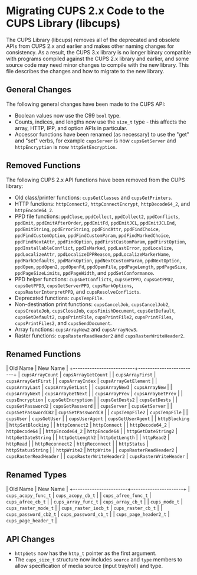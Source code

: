 Migrating CUPS 2.x Code to the CUPS Library (libcups)
=====================================================

The CUPS Library (libcups) removes all of the deprecated and obsolete APIs from
CUPS 2.x and earlier and makes other naming changes for consistency.  As a
result, the CUPS 3.x library is no longer binary compatible with programs
compiled against the CUPS 2.x library and earlier, and some source code may need
minor changes to compile with the new library.  This file describes the changes
and how to migrate to the new library.


General Changes
---------------

The following general changes have been made to the CUPS API:

- Boolean values now use the C99 `bool` type.
- Counts, indices, and lengths now use the `size_t` type - this affects the
  array, HTTP, IPP, and option APIs in particular.
- Accessor functions have been renamed (as necessary) to use the "get" and "set"
  verbs, for example `cupsServer` is now `cupsGetServer` and `httpEncryption` is
  now `httpSetEncryption`.


Removed Functions
-----------------

The following CUPS 2.x API functions have been removed from the CUPS library:

- Old class/printer functions: `cupsGetClasses` and `cupsGetPrinters`.
- HTTP functions: `httpConnect2`, `httpConnectEncrypt`, `httpDecode64_2`, and
  `httpEncode64_2`.
- PPD file functions: `ppdClose`, `ppdCollect`, `ppdCollect2`, `ppdConflicts`,
  `ppdEmit`, `ppdEmitAfterOrder`, `ppdEmitFd`, `ppdEmitJCL`, `ppdEmitJCLEnd`,
  `ppdEmitString`, `ppdErrorString`, `ppdFindAttr`, `ppdFindChoice`,
  `ppdFindCustomOption`, `ppdFindCustomParam`, `ppdFindMarkedChoice`,
  `ppdFindNextAttr`, `ppdFindOption`, `ppdFirstCustomParam`, `ppdFirstOption`,
  `ppdInstallableConflict`, `ppdIsMarked`, `ppdLastError`, `ppdLocalize`,
  `ppdLocalizeAttr`, `ppdLocalizeIPPReason`, `ppdLocalizeMarkerName`,
  `ppdMarkDefaults`, `ppdMarkOption`, `ppdNextCustomParam`, `ppdNextOption`,
  `ppdOpen`, `ppdOpen2`, `ppdOpenFd`, `ppdOpenFile`, `ppdPageLength`,
  `ppdPageSize`, `ppdPageSizeLimits`, `ppdPageWidth`, and `ppdSetConformance`.
- PPD helper functions: `cupsGetConflicts`, `cupsGetPPD`, `cupsGetPPD2`,
  `cupsGetPPD3`, `cupsGetServerPPD`, `cupsMarkOptions`,
  `cupsRasterInterpretPPD`, and `cupsResolveConflicts`.
- Deprecated functions: `cupsTempFile`.
- Non-destination print functions: `cupsCancelJob`, `cupsCancelJob2`,
  `cupsCreateJob`, `cupsCloseJob`, `cupsFinishDocument`, `cupsGetDefault`,
  `cupsGetDefault2`, `cupsPrintFile`, `cupsPrintFile2`, `cupsPrintFiles`,
  `cupsPrintFiles2`, and `cupsSendDocument`.
- Array functions: `cupsArrayNew2` and `cupsArrayNew3`.
- Raster functions: `cupsRasterReadHeader2` and `cupsRasterWriteHeader2`.


Renamed Functions
-----------------

| Old Name                 | New Name                |
+--------------------------+-------------------------+
| `cupsArrayCount`         | `cupsArrayGetCount`     |
| `cupsArrayFirst`         | `cupsArrayGetFirst`     |
| `cupsArrayIndex`         | `cupsArrayGetElement`   |
| `cupsArrayLast`          | `cupsArrayGetLast`      |
| `cupsArrayNew3`          | `cupsArrayNew`          |
| `cupsArrayNext`          | `cupsArrayGetNext`      |
| `cupsArrayPrev`          | `cupsArrayGetPrev`      |
| `cupsEncryption`         | `cupsGetEncryption`     |
| `cupsGetDests2`          | `cupsGetDests`          |
| `cupsGetPassword2`       | `cupsGetPassword`       |
| `cupsServer`             | `cupsGetServer`         |
| `cupsSetPasswordCB2`     | `cupsSetPasswordCB`     |
| `cupsTempFile2`          | `cupsTempFile`          |
| `cupsUser`               | `cupsGetUser`           |
| `cupsUserAgent`          | `cupsGetUserAgent`      |
| `httpBlocking`           | `httpSetBlocking`       |
| `httpConnect2`           | `httpConnect`           |
| `httpDecode64_2`         | `httpDecode64`          |
| `httpEncode64_2`         | `httpEncode64`          |
| `httpGetDateString2`     | `httpGetDateString`     |
| `httpGetLength2`         | `httpGetLength`         |
| `httpRead2`              | `httpRead`              |
| `httpReconnect2`         | `httpReconnect`         |
| `httpStatus`             | `httpStatusString`      |
| `httpWrite2`             | `httpWrite`             |
| `cupsRasterReadHeader2`  | `cupsRasterReadHeader`  |
| `cupsRasterWriteHeader2` | `cupsRasterWriteHeader` |


Renamed Types
-------------

| Old Name              | New Name             |
+-----------------------+----------------------+
| `cups_acopy_func_t`   | `cups_acopy_cb_t`    |
| `cups_afree_func_t`   | `cups_afree_cb_t`    |
| `cups_array_func_t`   | `cups_array_cb_t`    |
| `cups_mode_t`         | `cups_raster_mode_t` |
| `cups_raster_iocb_t`  | `cups_raster_cb_t`   |
| `cups_password_cb2_t` | `cups_password_cb_t` |
| `cups_page_header2_t` | `cups_page_header_t` |


API Changes
-----------

- `httpGets` now has the `http_t` pointer as the first argument.
- The `cups_size_t` structure now includes `source` and `type` members to allow
  specification of media source (input tray/roll) and type.
